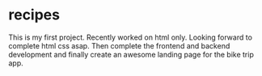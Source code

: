# recipes

This is my first project. Recently worked on html only. Looking forward to complete html css asap. Then complete the frontend and backend development and finally create an awesome landing page for the bike trip app. 